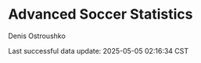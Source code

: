 # Advanced Soccer Statistics
Denis Ostroushko

<!-- gfm -->

Last successful data update: 2025-05-05 02:16:34 CST
